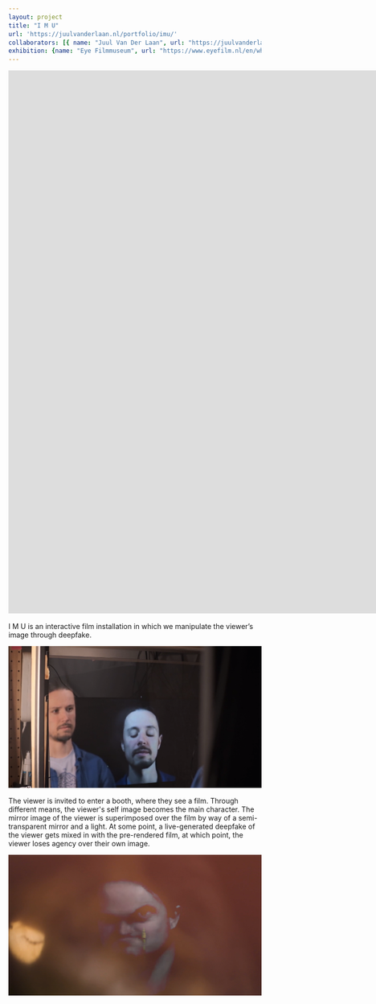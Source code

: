 ```yaml
---
layout: project
title: "I M U"
url: 'https://juulvanderlaan.nl/portfolio/imu/'
collaborators: [{ name: "Juul Van Der Laan", url: "https://juulvanderlaan.nl"}]
exhibition: {name: "Eye Filmmuseum", url: "https://www.eyefilm.nl/en/whats-on/who-are-you-blok-c/1418083"}
---
```

<iframe src="https://player.vimeo.com/video/948252883?h=62fa7df733&amp;title=0" width="1920" height="1080" frameborder="0" allow="autoplay; fullscreen; picture-in-picture" allowfullscreen class="video_embed"></iframe>

I M U is an interactive film installation in which we manipulate the viewer’s image through deepfake.

![I M U](./imu-3.png)

The viewer is invited to enter a booth, where they see a film. Through different means, the viewer's self image becomes the main character. The mirror image of the viewer is superimposed over the film by way of a semi-transparent mirror and a light. At some point, a live-generated deepfake of the viewer gets mixed in with the pre-rendered film, at which point, the viewer loses agency over their own image.

![I M U](./imu-2.png)
